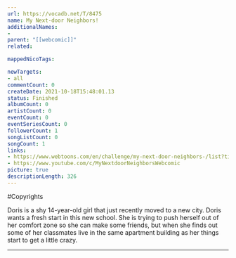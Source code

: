 ```yaml
---
url: https://vocadb.net/T/8475
name: My Next-door Neighbors!
additionalNames: 
- 
parent: "[[webcomic]]"
related:

mappedNicoTags:

newTargets:
- all
commentCount: 0
createDate: 2021-10-18T15:48:01.13
status: Finished
albumCount: 0
artistCount: 0
eventCount: 0
eventSeriesCount: 0
followerCount: 1
songListCount: 0
songCount: 1
links: 
- https://www.webtoons.com/en/challenge/my-next-door-neighbors-/list?title_no=108466&page=1
- https://www.youtube.com/c/MyNextdoorNeighborsWebcomic
picture: true
descriptionLength: 326
---
```


#Copyrights

Doris is a shy 14-year-old girl that just recently moved to a new city. Doris wants a fresh start in this new school. She is trying to push herself out of her comfort zone so she can make some friends, but when she finds out some of her classmates live in the same apartment building as her things start to get a little crazy.

---

